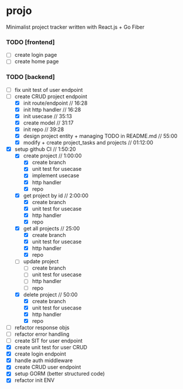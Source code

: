 # projo
Minimalist project tracker written with React.js + Go Fiber

### TODO [frontend]
 - [ ] create login page
 - [ ] create home page
### TODO [backend]
 - [ ] fix unit test of user endpoint
 - [ ] create CRUD project endpoint
    - [x] init route/endpoint // 16:28
    - [x] init http handler // 16:28
    - [x] init usecase // 35:13
    - [x] create model // 31:17
    - [x] init repo // 39:28
    - [x] design project entity + managing TODO in README.md // 55:00
    - [x] modify + create project_tasks and projects // 01:12:00
 - [x] setup github CI // 1:50:20
    - [x] create project // 1:00:00
      - [x] create branch
      - [x] unit test for usecase
      - [x] implement usecase
      - [x] http handler
      - [x] repo
    - [x] get project by id // 2:00:00
      - [x] create branch
      - [x] unit test for usecase
      - [x] http handler
      - [x] repo
    - [x] get all projects // 25:00
      - [x] create branch
      - [x] unit test for usecase
      - [x] http handler
      - [x] repo
    - [ ] update project
      - [ ] create branch
      - [ ] unit test for usecase
      - [ ] http handler
      - [ ] repo
    - [x] delete project // 50:00
      - [x] create branch
      - [x] unit test for usecase
      - [x] http handler
      - [x] repo
 - [ ] refactor response objs
 - [ ] refactor error handling
 - [ ] create SIT for user endpoint
 - [x] create unit test for user CRUD
 - [x] create login endpoint
 - [x] handle auth middleware
 - [x] create CRUD user endpoint
 - [x] setup GORM (better structured code)
 - [x] refactor init ENV
